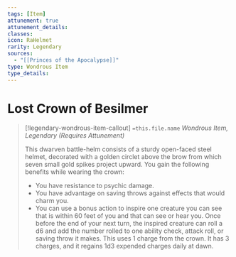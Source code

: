 ```yaml
---
tags: [Item]
attunement: true
attunement_details: 
classes: 
icon: RaHelmet
rarity: Legendary
sources:
  - "[[Princes of the Apocalypse]]"
type: Wondrous Item
type_details: 
---
```

# Lost Crown of Besilmer
>[!legendary-wondrous-item-callout] `=this.file.name`
>*Wondrous Item, Legendary (Requires Attunement)*
>
>This dwarven battle-helm consists of a sturdy open-faced steel helmet, decorated with a golden circlet above the brow from which seven small gold spikes project upward. You gain the following benefits while wearing the crown:
>
>* You have resistance to psychic damage.
>* You have advantage on saving throws against effects that would charm you.
>* You can use a bonus action to inspire one creature you can see that is within 60 feet of you and that can see or hear you. Once before the end of your next turn, the inspired creature can roll a d6 and add the num­ber rolled to one ability check, attack roll, or saving throw it makes. This uses 1 charge from the crown. It has 3 charges, and it regains 1d3 expended charges daily at dawn.
>
>
